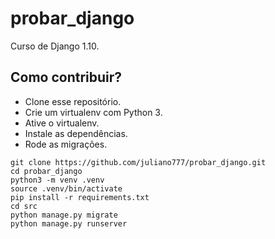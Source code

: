 # probar_django

Curso de Django 1.10.

## Como contribuir?

* Clone esse repositório.
* Crie um virtualenv com Python 3.
* Ative o virtualenv.
* Instale as dependências.
* Rode as migrações.

```
git clone https://github.com/juliano777/probar_django.git
cd probar_django
python3 -m venv .venv
source .venv/bin/activate
pip install -r requirements.txt
cd src
python manage.py migrate
python manage.py runserver
```